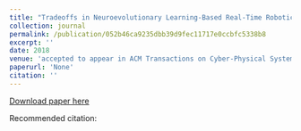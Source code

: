 ```yaml
---
title: "Tradeoffs in Neuroevolutionary Learning-Based Real-Time Robotic Task Design in the Imprecise Computation Framework"
collection: journal
permalink: /publication/052b46ca9235dbb39d9fec11717e0ccbfc5338b8
excerpt: ''
date: 2018
venue: 'accepted to appear in ACM Transactions on Cyber-Physical Systems (TCPS)'
paperurl: 'None'
citation: ''
---
```



[Download paper here](None)

Recommended citation: 
